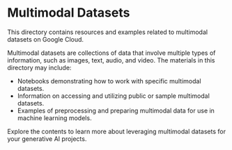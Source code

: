 # Multimodal Datasets

This directory contains resources and examples related to multimodal datasets on Google Cloud.

Multimodal datasets are collections of data that involve multiple types of information, such as images, text, audio, and video. The materials in this directory may include:

- Notebooks demonstrating how to work with specific multimodal datasets.
- Information on accessing and utilizing public or sample multimodal datasets.
- Examples of preprocessing and preparing multimodal data for use in machine learning models.

Explore the contents to learn more about leveraging multimodal datasets for your generative AI projects.
